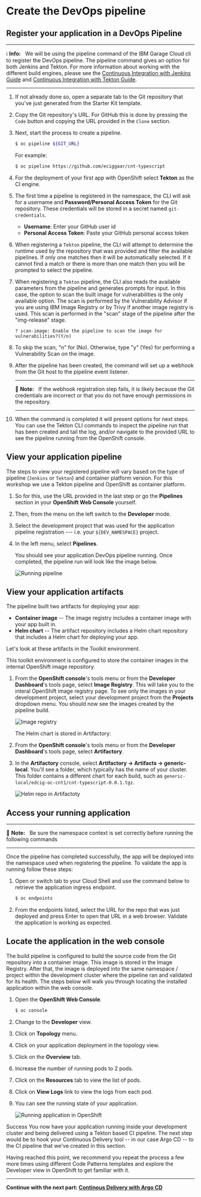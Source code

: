 # Create the DevOps pipeline

## Register your application in a DevOps Pipeline

---
:information_source: **Info:** &nbsp; We will be using the pipeline command of the IBM Garage Cloud cli to register the DevOps pipeline. The pipeline command gives an option for both Jenkins and Tekton. For more information about working with the different build engines, please see the [Continuous Integration with Jenkins Guide](https://cloudnativetoolkit.dev/tools/jenkins) and [Continuous Integration with Tekton Guide](https://cloudnativetoolkit.dev/tools/tekton).

---

1. If not already done so, open a separate tab to the Git repository that you've just generated from the Starter Kit template.

2. Copy the Git repository's URL. For GitHub this is done by pressing the `Code` button and copying the URL provided in the `Clone` section.

3. Next, start the process to create a pipeline.

    ```bash
    $ oc pipeline ${GIT_URL}
    ```

    For example:

    ```bash
    $ oc pipeline https://github.com/eciggaar/cnt-typescript
    ```

4. For the deployment of your first app with OpenShift select **Tekton** as the CI engine.

5. The first time a pipeline is registered in the namespace, the CLI will ask for a username and **Password/Personal Access Token** for the Git repository. These credentials will be stored in a secret named `git-credentials`. 

    * **Username**: Enter your GitHub user id
    * **Personal Access Token**: Paste your GitHub personal access token

6. When registering a `Tekton` pipeline, the CLI will attempt to determine the runtime used by the repository that was provided and filter the available pipelines. If only one matches then it will be automatically selected. If it cannot find a match or there is more than one match then you will be prompted to select the pipeline.

7. When registering a `Tekton` pipeline, the CLI also reads the available parameters from the pipeline and generates prompts for input. In this case, the option to scan the built image for vulnerabilities is the only available option. The scan is performed by the Vulnerability Advisor if you are using IBM Image Registry or by Trivy if another image registry is used. This scan is performed in the "scan" stage of the pipeline after the "img-release" stage.

    ```
    ? scan-image: Enable the pipeline to scan the image for vulnerabilities?(Y/n)
    ```

8. To skip the scan, "n" for (No). Otherwise, type "y" (Yes) for performing a Vulnerability Scan on the image.

9. After the pipeline has been created, the command will set up a webhook from the Git host to the pipeline event listener.

    ---
    :pencil: **Note:** &nbsp; If the webhook registration step fails, it is likely because the Git credentials are incorrect or that you do not have enough permissions in the repository.

    ---

10. When the command is completed it will present options for next steps. You can use the Tekton CLI commands to inspect the pipeline run that has been created and tail the log, and/or navigate to the provided URL to see the pipeline running from the OpenShift console.

## View your application pipeline

The steps to view your registered pipeline will vary based on the type of pipeline (`Jenkins` or `Tekton`) and container platform version. For this workshop we use a Tekton pipeline and OpenShift as container platform. 

1. So for this, use the URL provided in the last step or go the **Pipelines** section in your **OpenShift Web Console** yourself.

2. Then, from the menu on the left switch to the **Developer** mode.

3. Select the development project that was used for the application pipeline registration --- i.e. your `${DEV_NAMESPACE}` project.

4. In the left menu, select **Pipelines**.

    You should see your application DevOps pipeline running. Once completed, the pipeline run will look like the image below.

    ![Running pipeline](images/running-pipeline.png)


## View your application artifacts

The pipeline built two artifacts for deploying your app:

* **Container image** -- The image registry includes a container image with your app built in.
* **Helm chart** -- The artifact repository includes a Helm chart repository that includes a Helm chart for deploying your app.

Let's look at these artifacts in the Toolkit environment.

This toolkit environment is configured to store the container images in the internal OpenShift image repository.

1. From the **OpenShift console**'s tools menu or from the **Developer Dashboard**'s tools page, select **Image Registry**. This will take you to the interal OpenShift image registry page. To see only the images in your development project, select your development project from the **Projects** dropdown menu. You should now see the images created by the pipeline build.

    ![Image registry](images/image-registry.png)

    The Helm chart is stored in Artifactory:

1. From the **OpenShift console**'s tools menu or from the **Developer Dashboard**'s tools page, select **Artifactory**.

2. In the **Artifactory** console, select **Artifactory -> Artifacts -> generic-local**. You'll see a folder, which typically has the name of your cluster. This folder contains a different chart for each build, such as `generic-local/edcig-oc-cnt1/cnt-typescript-0.0.1.tgz`.

    ![Helm repo in Artifactoty](images/artifactory.png)

## Access your running application

---
:pencil: **Note:** &nbsp; Be sure the namespace context is set correctly before running the following commands

---

Once the pipeline has completed successfully, the app will be deployed into the namespace used when registering the pipeline. To validate the app is running follow these steps:

1. Open or switch tab to your Cloud Shell and use the command below to retrieve the application ingress endpoint.

    ```bash
    $ oc endpoints
    ```

2. From the endpoints listed, select the URL for the repo that was just deployed and press Enter to open that URL in a web browser. Validate the application is working as expected.

## Locate the application in the web console

The build pipeline is configured to build the source code from the Git repository into a container image. This image is stored in the Image Registry. After that, the image is deployed into the same namespace / project within the development cluster where the pipeline ran and validated for its health. The steps below will walk you through locating the installed application within the web console.

1. Open the **OpenShift Web Console**.

    ```bash
    $ oc console
    ```

2. Change to the **Developer** view.

3. Click on **Topology** menu.

4. Click on your application deployment in the topology view.

5. Click on the **Overview** tab.

6. Increase the number of running pods to 2 pods.

7. Click on the **Resources** tab to view the list of pods.

8. Click on **View Logs** link to view the logs from each pod.

9. You can see the running state of your application.

    ![Running application in OpenShift](images/running-app-in-oc.png)


Success
You now have your application running inside your development cluster and being delivered using a Tekton based CI pipeline. The next step would be to hook your Continuous Delivery tool -- in our case Argo CD -- to the CI pipeline that we've created in this section.

Having reached this point, we recommend you repeat the process a few more times using different Code Patterns templates and explore the Developer view in OpenShift to get familiar with it.

---

__Continue with the next part: [Continous Delivery with Argo CD](4-ContinousDelivery.md)__
